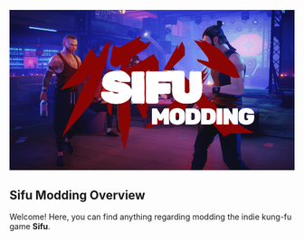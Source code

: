 ![Header](https://github.com/Sifu-Modding/.github/blob/main/profile/header.png?raw=true "Header")

## Sifu Modding Overview

Welcome! Here, you can find anything regarding modding the indie kung-fu game **Sifu**.
